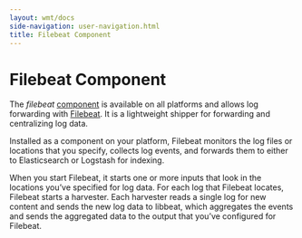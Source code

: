 ```yaml
---
layout: wmt/docs
side-navigation: user-navigation.html
title: Filebeat Component
---
```


# Filebeat Component

The _filebeat_ [component](./components.html) is available on all platforms and
allows log forwarding with
[Filebeat](https://www.elastic.co/products/beats/filebeat). It is a lightweight
shipper for forwarding and centralizing log data.

Installed as a component on your platform, Filebeat monitors the log files or
locations that you specify, collects log events, and forwards them to either to
Elasticsearch or Logstash for indexing.

When you start Filebeat, it starts one or more inputs that look in the locations
you’ve specified for log data. For each log that Filebeat locates, Filebeat
starts a harvester. Each harvester reads a single log for new content and sends
the new log data to libbeat, which aggregates the events and sends the
aggregated data to the output that you’ve configured for Filebeat.
